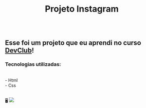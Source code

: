 <h1 align="center">Projeto Instagram</h1>
<br>
<br>
<h2>Esse foi um projeto que eu aprendi no curso <a href="https://rodolfomori.com.br/devclub">DevClub</a>!</h2>
<h3>Tecnologias utilizadas:</h3>
<br>
  - Html 
<br>
  - Css
<br>
<br>

&#128421;
<img src="https://github.com/Thaisa-R/Projeto-1-Instagram-DevClub/blob/main/img1-projeto-instagram.png?raw=true"/>
